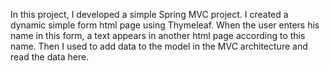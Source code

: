 In this project, I developed a simple Spring MVC project. I created a dynamic simple form html page using Thymeleaf. When the user enters his name in this form, a text appears in another html page according to this name. Then I used to add data to the model in the MVC architecture and read the data here.
